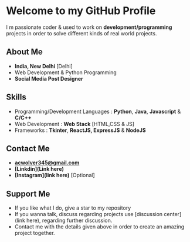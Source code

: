 # Welcome to my GitHub Profile

I m passionate coder & used to work on **development/programming** projects in order to solve different kinds of real world projects.

## About Me

- **India, New Delhi** [Delhi]
- Web Development & Python Programming
- **Social Media Post Designer**

## Skills

- Programming/Development Languages : **Python**, **Java**, **Javascript** & **C/C++**
- Web Development : **Web Stack** [HTML,CSS & JS]
- Frameworks : **Tkinter**, **ReactJS, ExpressJS** & **NodeJS**

## Contact Me

- **acwolver345@gmail.com**
- **[Linkdin](Link here)**
- **[Instagram](link here)** [Optional]

## Support Me

- If you like what I do, give a star to my repository
- If you wanna talk, discuss regarding projects use [discussion center](link here), regarding further discussion.
- Contact me with the details given above in order to create an amazing project together.

